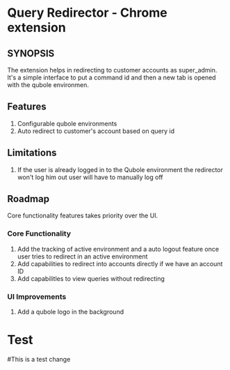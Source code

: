 # Query Redirector - Chrome extension

## SYNOPSIS

The extension helps in redirecting to customer accounts as super_admin. It's a simple interface to put a command id
and then a new tab is opened with the qubole environmen.

## Features

1. Configurable qubole environments
2. Auto redirect to customer's account based on query id

## Limitations

1. If the user is already logged in to the Qubole environment the redirector won't log him out user will have to manually log off

## Roadmap

Core functionality features takes priority over the UI.

### Core Functionality

1. Add the tracking of active environment and a auto logout feature once user tries to redirect in an active environment
2. Add capabilities to redirect into accounts directly if we have an account ID
3. Add capabilitles to view queries without redirecting

### UI Improvements

1. Add a qubole logo in the background
# Test

#This is a test change
